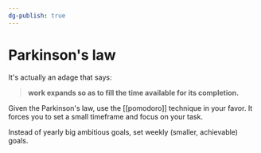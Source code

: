 ```yaml
---
dg-publish: true
---
```

# Parkinson's law

It's actually an adage that says:

> **work expands so as to fill the time available for its completion.**

Given the Parkinson's law, use the [[pomodoro]] technique in your favor. It forces you to set a small timeframe and focus on your task.

Instead of yearly big ambitious goals, set weekly (smaller, achievable) goals.